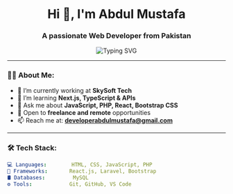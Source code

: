 <h1 align="center">Hi 👋, I'm Abdul Mustafa</h1>
<h3 align="center">A passionate Web Developer from Pakistan</h3>

<p align="center">
  <img src="https://readme-typing-svg.herokuapp.com?font=Fira+Code&size=22&pause=1000&color=36BCF7&center=true&vCenter=true&width=600&lines=Web+Developer+%7C+PHP+%7C+React+%7C+JavaScript;Open+Source+Enthusiast+%F0%9F%A7%91%E2%80%8D%F0%9F%92%BB;Passionate+About+Learning+and+Sharing" alt="Typing SVG" />
</p>

---

### 👨‍💻 About Me:
- 🔭 I’m currently working at **SkySoft Tech**
- 🌱 I’m learning **Next.js, TypeScript & APIs**
- 💬 Ask me about **JavaScript, PHP, React, Bootstrap CSS**
- 💼 Open to **freelance and remote** opportunities
- 📫 Reach me at: **developerabdulmustafa@gmail.com**

---

### 🛠 Tech Stack:
```yaml
💻 Languages:        HTML, CSS, JavaScript, PHP
🧰 Frameworks:       React.js, Laravel, Bootstrap
🛢️ Databases:         MySQL
⚙️ Tools:            Git, GitHub, VS Code

